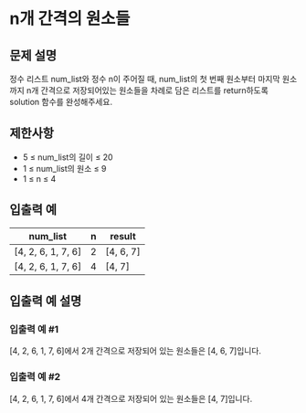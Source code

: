# n개 간격의 원소들


## 문제 설명
정수 리스트 num_list와 정수 n이 주어질 때, num_list의 첫 번째 원소부터 마지막 원소까지 n개 간격으로 저장되어있는 원소들을 차례로 담은 리스트를 return하도록 solution 함수를 완성해주세요.

## 제한사항
- 5 ≤ num_list의 길이 ≤ 20
- 1 ≤ num_list의 원소 ≤ 9
- 1 ≤ n ≤ 4

## 입출력 예
|num_list|n|result|
|-|-|-|
|[4, 2, 6, 1, 7, 6]|2|[4, 6, 7]|
|[4, 2, 6, 1, 7, 6]|4|[4, 7]|

## 입출력 예 설명

### 입출력 예 #1
[4, 2, 6, 1, 7, 6]에서 2개 간격으로 저장되어 있는 원소들은 [4, 6, 7]입니다.

### 입출력 예 #2
[4, 2, 6, 1, 7, 6]에서 4개 간격으로 저장되어 있는 원소들은 [4, 7]입니다.